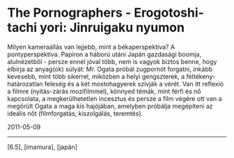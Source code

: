 # The Pornographers - Erogotoshi-tachi yori: Jinruigaku nyumon

Milyen kameraállás van lejjebb, mint a békaperspektíva? A pontyperspektíva. Papíron a háború utáni Japán gazdasági boomja, alulnézetből - persze ennél jóval több, nem is vagyok biztos benne, hogy elbírja az anyag(ok) súlyát: Mr. Ogata próbál zugpornót forgatni, inkább kevesebb, mint több sikerrel, miközben a helyi gengszterek, a féltékeny-határozatlan feleség és a két mostohagyerek szívják a vérét. Van itt reflexió a filmre (nyitás-zárás mozifilmmel), könnyed témák, mint férfi és nő kapcsolata, a megkerülhetetlen incesztus és persze a film végére ott van a megőrült Ogata a maga kis hajójában, amelyben próbálja megépíteni az ideális nőt (filmforgatás, kiszolgálás, teremtés).

2011-05-09 

----

[6.5], [imamura], [japán]